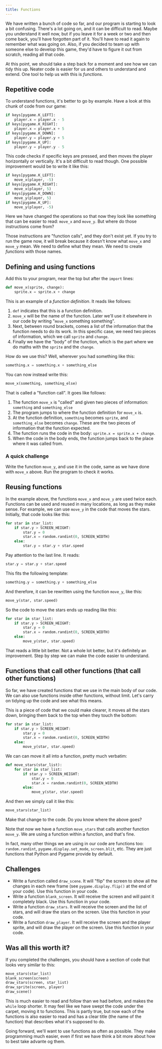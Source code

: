 ```yaml
---
title: Functions
---
```


We have written a bunch of code so far, and our program is starting to look a bit confusing. There's a lot going on, and it can be difficult to read. Maybe you understand it well now, but if you leave it for a week or two and then come back, you'll have forgotten part of it. You'll have to read it again to remember what was going on. Also, if you decided to team up with someone else to develop this game, they'd have to figure it out from scratch, reading all that code.

At this point, we should take a step back for a moment and see how we can tidy this up. Neater code is easier for us and others to understand and extend. One tool to help us with this is *functions*.

## Repetitive code

To understand functions, it's better to go by example. Have a look at this chunk of code from our game:

```python
if keys[pygame.K_LEFT]:
    player.x = player.x - 5
if keys[pygame.K_RIGHT]:
    player.x = player.x + 5
if keys[pygame.K_DOWN]:
    player.y = player.y + 5
if keys[pygame.K_UP]:
    player.y = player.y - 5
```

This code checks if specific keys are pressed, and then moves the player horizontally or vertically. It's a bit difficult to read though. One possible improvement would be to write it like this:

```python
if keys[pygame.K_LEFT]:
    move_x(player, -5)
if keys[pygame.K_RIGHT]:
    move_x(player, 5)
if keys[pygame.K_DOWN]:
    move_y(player, 5)
if keys[pygame.K_UP]:
    move_y(player, -5)
```

Here we have changed the operations so that now they look like something that can be easier to read: `move_x` and `move_y`. But where do those instructions come from?

Those instructions are "function calls", and they don't exist yet. If you try to run the game now, it will break because it doesn't know what `move_x` and `move_y` mean. We need to define what they mean. We need to create *functions* with those names.

## Defining and using functions

Add this to your program, near the top but after the `import` lines:

```python
def move_x(sprite, change):
    sprite.x = sprite.x + change
```

This is an example of a *function definition*. It reads like follows:

1. `def` indicates that this is a function definition.
2. `move_x` will be the name of the function. Later we'll use it elsewhere in our code by writing "`move_x` something something".
3. Next, between round brackets, comes a list of the information that the function needs to do its work. In this specific case, we need two pieces of information, which we call `sprite` and `change`.
4. Finally we have the "body" of the function, which is the part where we do maths with the `sprite` and the `change`.

How do we use this? Well, wherever you had something like this:

```python
something.x = something.x + something_else
```

You can now instead write this:

```python
move_x(something, something_else)
```

That is called a "function call". It goes like follows:

1. The function `move_x` is "called" and given two pieces of information: `something` and `something_else`
2. The program jumps to where the function definition for `move_x` is.
3. At the function definition, `something` becomes `sprite`, and `something_else` becomes `change`. These are the two pieces of information that the function expected.
4. The function runs the code in the body: `sprite.x = sprite.x + change`.
5. When the code in the body ends, the function jumps back to the place where it was called from.

### A quick challenge

Write the function `move_y`, and use it in the code, same as we have done with `move_x` above. Run the program to check it works.

## Reusing functions

In the example above, the functions `move_x` and `move_y` are used twice each. Functions can be used and reused in many locations, as long as they make sense. For example, we can use `move_y` in the code that moves the stars. Initially, that code looks like this:

```python
for star in star_list:
    if star.y > SCREEN_HEIGHT:
        star.y = 0
        star.x = random.randint(0, SCREEN_WIDTH)
    else:
        star.y = star.y + star.speed
```

Pay attention to the last line. It reads:

```python
star.y = star.y + star.speed
```

This fits the following template:

```python
something.y = something.y + something_else
```

And therefore, it can be rewritten using the function `move_y`, like this:

```python
move_y(star, star.speed)
```

So the code to move the stars ends up reading like this:

```python
for star in star_list:
    if star.y > SCREEN_HEIGHT:
        star.y = 0
        star.x = random.randint(0, SCREEN_WIDTH)
    else:
        move_y(star, star.speed)
```

That reads a little bit better. Not a whole lot better, but it's definitely an improvement. Step by step we can make the code easier to understand.

## Functions that call other functions (that call other functions)

So far, we have created functions that we use in the main body of our code. We can also use functions inside other functions, without limit. Let's carry on tidying up the code and see what this means.

This is a piece of code that we could make clearer, it moves all the stars down, bringing them back to the top when they touch the bottom:

```python
for star in star_list:
    if star.y > SCREEN_HEIGHT:
        star.y = 0
        star.x = random.randint(0, SCREEN_WIDTH)
    else:
        move_y(star, star.speed)
```

We can can move it all into a function, pretty much verbatim:

```python
def move_stars(star_list):
    for star in star_list:
        if star.y > SCREEN_HEIGHT:
            star.y = 0
            star.x = random.randint(0, SCREEN_WIDTH)
        else:
            move_y(star, star.speed)
```

And then we simply call it like this:

```python
move_stars(star_list)
```

Make that change to the code. Do you know where the above goes?

Note that now we have a function `move_stars` that calls another function `move_y`. We are using a function within a function, and that's fine.

In fact, many other things we are using in our code are functions too: `random.randint`, `pygame.display.set_mode`, `screen.blit`, etc. They are just functions that Python and Pygame provide by default.

## Challenges

* Write a function called `draw_scene`. It will "flip" the screen to show all the changes in each new frame (see `pygame.display.flip()` at the end of your code). Use this function in your code.
* Write a function `blank_screen`. It will receive the screen and will paint it completely black. Use this function in your code.
* Write a function `draw_stars`. It will receive the screen and the list of stars, and will draw the stars on the screen. Use this function in your code.
* Write a function `draw_player`. It will receive the screen and the player sprite, and will draw the player on the screen. Use this function in your code.

## Was all this worth it?

If you completed the challenges, you should have a section of code that looks very similar to this:

```python
move_stars(star_list)
blank_screen(screen)
draw_stars(screen, star_list)
draw_sprite(screen, player)
draw_scene()
```

This is much easier to read and follow than we had before, and makes the `while` loop shorter. It may feel like we have swept the code under the carpet, moving it to functions. This is partly true, but now each of the functions is also easier to read and has a clear title (the name of the function) that describes what it's supposed to do.

Going forward, we'll want to use functions as often as possible. They make programming much easier, even if first we have think a bit more about how to best take advante og them.
